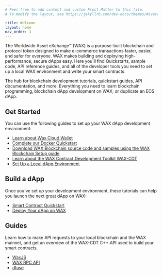 ```yaml
---
# Feel free to add content and custom Front Matter to this file.
# To modify the layout, see https://jekyllrb.com/dev-docs/themes/#overriding-theme-defaults

title: Welcome
layout: home
nav_order: 1
---
```


The Worldwide Asset eXchange™ (WAX) is a purpose-built blockchain and protocol token designed to make e-commerce transactions faster, easier, and safer for everyone. WAX makes building and deploying high-performance, secure dApps easy. Here you'll find Quickstarts, sample code, API reference guides, and all of the developer tools you need to set up a local WAX environment and write your smart contracts.

The hub for blockchain development tutorials, quickstart guides, API documentation, and more. Everything you need to learn blockchain programming, blockchain dApp development on WAX, or duplicate an EOS dApp.

## Get Started
You can use the following guides to set up your WAX dApp development environment:

* [Learn about Wax Cloud Wallet](/docs/wax-cloud-wallet/)
* [Complete our Docker Quickstart](/docs/dapp-development/docker-setup/)
* [Download WAX Blockchain source code and samples using the WAX Blockchain Setup guide](/dapps/wax-blockchain-setup/)
* [Learn about the WAX Contract Development Toolkit WAX-CDT](/docs/dapp-development/wax-cdt/)
* [Set Up a Local dApp Environment](/docs/dapp-development/setup-local-dapp-environment/)

## Build a dApp
Once you’ve set up your development environment, these tutorials can help you launch the next great dApp on WAX:

* [Smart Contract Quickstart](dapps/smart-contract-quickstart/) 
* [Deploy Your dApp on WAX](/docs/dapp-development/deploy-dapp-on-wax/deploy_source)

## Guides
Learn how to make API requests to your local blockchain and the WAX mainnet, and get an overview of the WAX-CDT C++ API used to build your smart contracts.

* [WaxJS](/docs/wax-cloud-wallet/waxjs/)
* [WAX RPC API](/docs/api-reference/rpc_api)
* [dfuse](/docs/api-reference/dfuse/)


